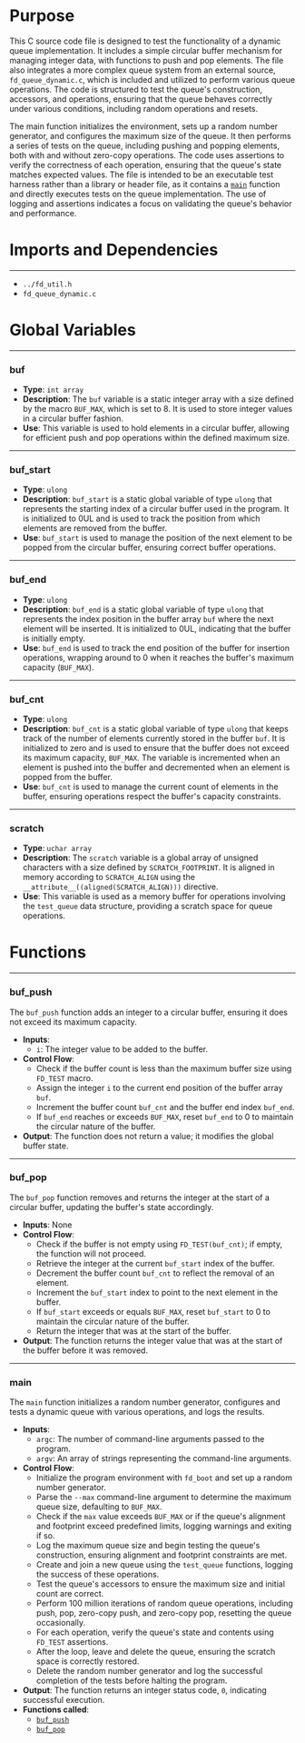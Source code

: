 # Purpose
This C source code file is designed to test the functionality of a dynamic queue implementation. It includes a simple circular buffer mechanism for managing integer data, with functions to push and pop elements. The file also integrates a more complex queue system from an external source, `fd_queue_dynamic.c`, which is included and utilized to perform various queue operations. The code is structured to test the queue's construction, accessors, and operations, ensuring that the queue behaves correctly under various conditions, including random operations and resets.

The main function initializes the environment, sets up a random number generator, and configures the maximum size of the queue. It then performs a series of tests on the queue, including pushing and popping elements, both with and without zero-copy operations. The code uses assertions to verify the correctness of each operation, ensuring that the queue's state matches expected values. The file is intended to be an executable test harness rather than a library or header file, as it contains a [`main`](#main) function and directly executes tests on the queue implementation. The use of logging and assertions indicates a focus on validating the queue's behavior and performance.
# Imports and Dependencies

---
- `../fd_util.h`
- `fd_queue_dynamic.c`


# Global Variables

---
### buf
- **Type**: `int array`
- **Description**: The `buf` variable is a static integer array with a size defined by the macro `BUF_MAX`, which is set to 8. It is used to store integer values in a circular buffer fashion.
- **Use**: This variable is used to hold elements in a circular buffer, allowing for efficient push and pop operations within the defined maximum size.


---
### buf\_start
- **Type**: `ulong`
- **Description**: `buf_start` is a static global variable of type `ulong` that represents the starting index of a circular buffer used in the program. It is initialized to 0UL and is used to track the position from which elements are removed from the buffer.
- **Use**: `buf_start` is used to manage the position of the next element to be popped from the circular buffer, ensuring correct buffer operations.


---
### buf\_end
- **Type**: `ulong`
- **Description**: `buf_end` is a static global variable of type `ulong` that represents the index position in the buffer array `buf` where the next element will be inserted. It is initialized to 0UL, indicating that the buffer is initially empty.
- **Use**: `buf_end` is used to track the end position of the buffer for insertion operations, wrapping around to 0 when it reaches the buffer's maximum capacity (`BUF_MAX`).


---
### buf\_cnt
- **Type**: `ulong`
- **Description**: `buf_cnt` is a static global variable of type `ulong` that keeps track of the number of elements currently stored in the buffer `buf`. It is initialized to zero and is used to ensure that the buffer does not exceed its maximum capacity, `BUF_MAX`. The variable is incremented when an element is pushed into the buffer and decremented when an element is popped from the buffer.
- **Use**: `buf_cnt` is used to manage the current count of elements in the buffer, ensuring operations respect the buffer's capacity constraints.


---
### scratch
- **Type**: `uchar array`
- **Description**: The `scratch` variable is a global array of unsigned characters with a size defined by `SCRATCH_FOOTPRINT`. It is aligned in memory according to `SCRATCH_ALIGN` using the `__attribute__((aligned(SCRATCH_ALIGN)))` directive.
- **Use**: This variable is used as a memory buffer for operations involving the `test_queue` data structure, providing a scratch space for queue operations.


# Functions

---
### buf\_push<!-- {{#callable:buf_push}} -->
The `buf_push` function adds an integer to a circular buffer, ensuring it does not exceed its maximum capacity.
- **Inputs**:
    - `i`: The integer value to be added to the buffer.
- **Control Flow**:
    - Check if the buffer count is less than the maximum buffer size using `FD_TEST` macro.
    - Assign the integer `i` to the current end position of the buffer array `buf`.
    - Increment the buffer count `buf_cnt` and the buffer end index `buf_end`.
    - If `buf_end` reaches or exceeds `BUF_MAX`, reset `buf_end` to 0 to maintain the circular nature of the buffer.
- **Output**: The function does not return a value; it modifies the global buffer state.


---
### buf\_pop<!-- {{#callable:buf_pop}} -->
The `buf_pop` function removes and returns the integer at the start of a circular buffer, updating the buffer's state accordingly.
- **Inputs**: None
- **Control Flow**:
    - Check if the buffer is not empty using `FD_TEST(buf_cnt)`; if empty, the function will not proceed.
    - Retrieve the integer at the current `buf_start` index of the buffer.
    - Decrement the buffer count `buf_cnt` to reflect the removal of an element.
    - Increment the `buf_start` index to point to the next element in the buffer.
    - If `buf_start` exceeds or equals `BUF_MAX`, reset `buf_start` to 0 to maintain the circular nature of the buffer.
    - Return the integer that was at the start of the buffer.
- **Output**: The function returns the integer value that was at the start of the buffer before it was removed.


---
### main<!-- {{#callable:main}} -->
The `main` function initializes a random number generator, configures and tests a dynamic queue with various operations, and logs the results.
- **Inputs**:
    - `argc`: The number of command-line arguments passed to the program.
    - `argv`: An array of strings representing the command-line arguments.
- **Control Flow**:
    - Initialize the program environment with `fd_boot` and set up a random number generator.
    - Parse the `--max` command-line argument to determine the maximum queue size, defaulting to `BUF_MAX`.
    - Check if the `max` value exceeds `BUF_MAX` or if the queue's alignment and footprint exceed predefined limits, logging warnings and exiting if so.
    - Log the maximum queue size and begin testing the queue's construction, ensuring alignment and footprint constraints are met.
    - Create and join a new queue using the `test_queue` functions, logging the success of these operations.
    - Test the queue's accessors to ensure the maximum size and initial count are correct.
    - Perform 100 million iterations of random queue operations, including push, pop, zero-copy push, and zero-copy pop, resetting the queue occasionally.
    - For each operation, verify the queue's state and contents using `FD_TEST` assertions.
    - After the loop, leave and delete the queue, ensuring the scratch space is correctly restored.
    - Delete the random number generator and log the successful completion of the tests before halting the program.
- **Output**: The function returns an integer status code, `0`, indicating successful execution.
- **Functions called**:
    - [`buf_push`](#buf_push)
    - [`buf_pop`](#buf_pop)


